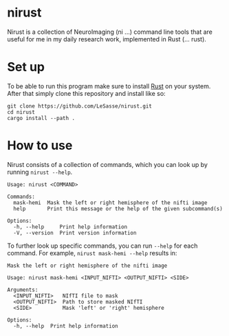 # nirust

Nirust is a collection of NeuroImaging (ni ...) command line tools that are useful for
me in my daily research work, implemented in Rust (... rust).

# Set up

To be able to run this program make sure to install [Rust](https://www.rust-lang.org/tools/install) on your system.
After that simply clone this repository and install like so:

```
git clone https://github.com/LeSasse/nirust.git
cd nirust
cargo install --path .
```

# How to use

Nirust consists of a collection of commands, which you can look up by running
`nirust --help`.

```
Usage: nirust <COMMAND>

Commands:
  mask-hemi  Mask the left or right hemisphere of the nifti image
  help       Print this message or the help of the given subcommand(s)

Options:
  -h, --help     Print help information
  -V, --version  Print version information  
```

To further look up specific commands, you can run `--help` for each command.
For example, `nirust mask-hemi --help` results in:

```
Mask the left or right hemisphere of the nifti image

Usage: nirust mask-hemi <INPUT_NIFTI> <OUTPUT_NIFTI> <SIDE>

Arguments:
  <INPUT_NIFTI>   NIfTI file to mask
  <OUTPUT_NIFTI>  Path to store masked NIfTI
  <SIDE>          Mask 'left' or 'right' hemisphere

Options:
  -h, --help  Print help information
```